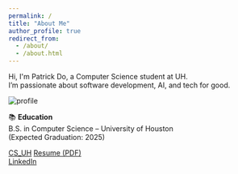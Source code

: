 ```yaml
---
permalink: /
title: "About Me"
author_profile: true
redirect_from: 
  - /about/
  - /about.html
---
```


Hi, I'm Patrick Do, a Computer Science student at UH.  
I’m passionate about software development, AI, and tech for good.

![profile](../images/profile.jpg)

📚 **Education**  
B.S. in Computer Science – University of Houston  
(Expected Graduation: 2025)

[CS_UH](https://www.uh.edu/nsm/computer-science/) 
[Resume (PDF)](/files/resume.pdf)  
[LinkedIn](https://www.linkedin.com/in/patrick-phi-do/)